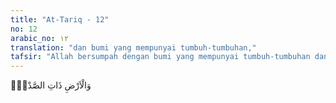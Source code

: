 ```yaml
---
title: "At-Tariq - 12"
no: 12
arabic_no: ١٢
translation: "dan bumi yang mempunyai tumbuh-tumbuhan,"
tafsir: "Allah bersumpah dengan bumi yang mempunyai tumbuh-tumbuhan dan buah-buahan yang sangat diperlukan untuk kehidupan manusia dan binatang ternak mereka."
---
```


وَالْاَرْضِ ذَاتِ الصَّدْعِۙ 
